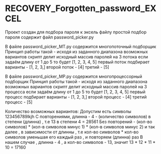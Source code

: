 # RECOVERY_Forgotten_password_EXCEL
Проект создан для подбора пароля к эксель файлу
простой подбор пароля содержит файл password_picker.py


В файле password_picker_MT.py содержится многопоточный подборщик 
Принцип работы такой - исходя из заданного диапазона возможных вариантов 
скрипт делит исходный массив паролей на 3 потока 
если задаём длину от 1 до 5 то будет [1, 2, 3, 4, 5]
первый поток подбирает варианты -  [1, 2, 3,]
второй поток - [4]
третий - [5]

В файле password_picker_MP.py содержится многопроцессорный подборщик 
Принцип работы такой - исходя из заданного диапазона возможных вариантов 
скрипт делит исходный массив паролей на 3 процесса 
если задаём длину от 1 до 5 то будет [1, 2, 3, 4, 5]
первый процесс подбирает варианты -  [1, 2, 3,]
второй процесс - [4]
третий процесс - [5]

Количество возможных вариантов: 
Допустим есть символы 123456789lkjh
С повторениями, длинна - 4 - (количество символов) в степени (длинна) , т.е 13 в степени 4 = 28561
Без повторений - (кол-во символов) * (кол-в символов минус 1) * (кол-в символов минус 2)
и так далее , в зависимости от длинны , т.е кол-во символов * кол-во символов уменьшая его каждый раз , и повторяем (длинна) раз
В нашем случае , длинна - 4 , а кол-во символов - 13, значит 
13 * 12 * 11 * 10  = 17160

